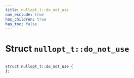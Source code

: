 ```yaml
---
title: nullopt_t::do_not_use
nav_exclude: true
has_children: true
has_toc: false
---
```


# Struct `nullopt_t::do_not_use`

<code class="doxybook">
<span>struct nullopt&#95;t::do&#95;not&#95;use {</span>
<span>};</span>
</code>


